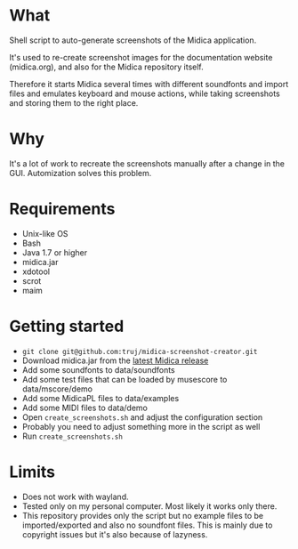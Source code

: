 # What

Shell script to auto-generate screenshots of the Midica application.

It's used to re-create screenshot images for the documentation website (midica.org), and also for the Midica repository itself.

Therefore it starts Midica several times with different soundfonts and import files
and emulates keyboard and mouse actions, while taking screenshots and storing them to
the right place.

# Why

It's a lot of work to recreate the screenshots manually after a change in the GUI.
Automization solves this problem.

# Requirements

- Unix-like OS
- Bash
- Java 1.7 or higher
- midica.jar
- xdotool
- scrot
- maim

# Getting started

- `git clone git@github.com:truj/midica-screenshot-creator.git`
- Download midica.jar from the [latest Midica release](https://github.com/truj/midica/releases/latest)
- Add some soundfonts to data/soundfonts
- Add some test files that can be loaded by musescore to data/mscore/demo
- Add some MidicaPL files to data/examples
- Add some MIDI files to data/demo
- Open `create_screenshots.sh` and adjust the configuration section
- Probably you need to adjust something more in the script as well
- Run `create_screenshots.sh`

# Limits

- Does not work with wayland.
- Tested only on my personal computer. Most likely it works only there.
- This repository provides only the script but no example files to be imported/exported and also no soundfont files. This is mainly due to copyright issues but it's also because of lazyness.
